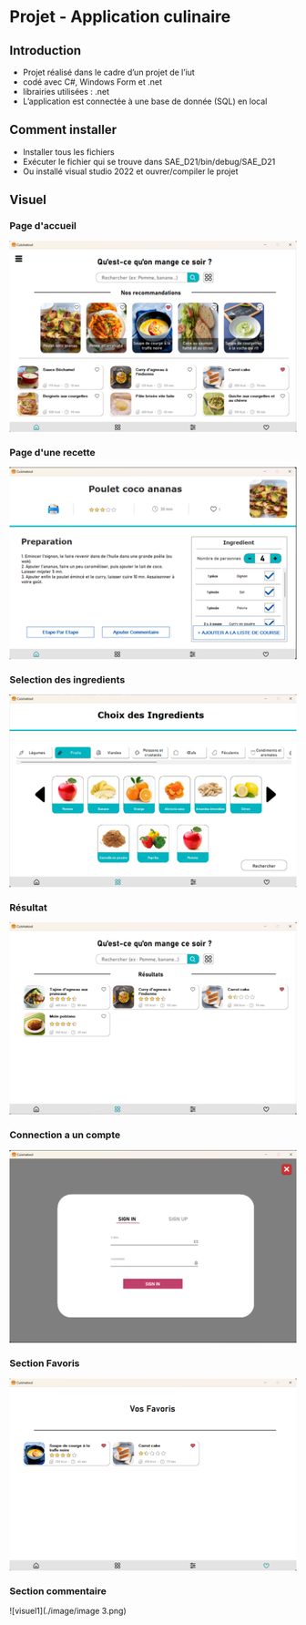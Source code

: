 # Projet - Application culinaire

## Introduction
- Projet réalisé dans le cadre d’un projet de l’iut
- codé avec C#, Windows Form et .net
- librairies utilisées : .net
- L’application est connectée à une base de donnée (SQL) en local


## Comment installer
- Installer tous les fichiers
- Exécuter le fichier qui se trouve dans SAE_D21/bin/debug/SAE_D21
- Ou installé visual studio 2022 et ouvrer/compiler le projet



## Visuel
### Page d'accueil

![visuel1](./image/image1.png)

### Page d'une recette

![visuel1](./image/image2.png)

### Selection des ingredients

![visuel1](./image/image4.png)

### Résultat

![visuel1](./image/image5.png)

### Connection a un compte

![visuel1](./image/image7.png)

### Section Favoris

![visuel1](./image/image6.png)

### Section commentaire

![visuel1](./image/image 3.png)


